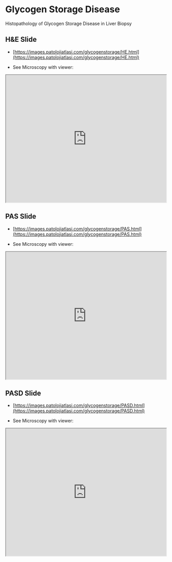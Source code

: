 # Glycogen Storage Disease
 Histopathology of Glycogen Storage Disease in Liver Biopsy 

## H&E Slide

- [https://images.patolojiatlasi.com/glycogenstorage/HE.html](https://images.patolojiatlasi.com/glycogenstorage/HE.html)

- See Microscopy with viewer: 

<iframe src="https://images.patolojiatlasi.com/glycogenstorage/HE.html" width="100%" height="400px"></iframe>

## PAS Slide

- [https://images.patolojiatlasi.com/glycogenstorage/PAS.html](https://images.patolojiatlasi.com/glycogenstorage/PAS.html)

- See Microscopy with viewer: 

<iframe src="https://images.patolojiatlasi.com/glycogenstorage/PAS.html" width="100%" height="400px"></iframe>

## PASD Slide

- [https://images.patolojiatlasi.com/glycogenstorage/PASD.html](https://images.patolojiatlasi.com/glycogenstorage/PASD.html)

- See Microscopy with viewer: 

<iframe src="https://images.patolojiatlasi.com/glycogenstorage/PASD.html" width="100%" height="400px"></iframe>
